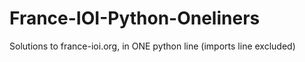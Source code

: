 # France-IOI-Python-Oneliners
Solutions to france-ioi.org, in ONE python line (imports line excluded)
